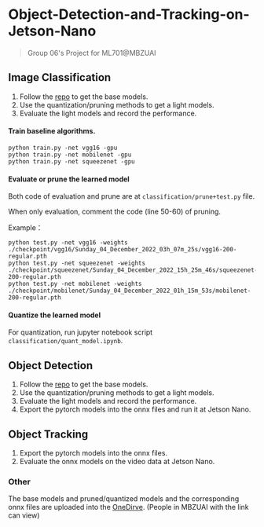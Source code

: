 # Object-Detection-and-Tracking-on-Jetson-Nano
> Group 06's Project for ML701@MBZUAI

## Image Classification

1) Follow the [repo](https://github.com/weiaicunzai/pytorch-cifar100) to get the base models.
2) Use the quantization/pruning methods to get a light models.
3) Evaluate the light models and record the performance.

#### Train baseline algorithms.
```
python train.py -net vgg16 -gpu
python train.py -net mobilenet -gpu
python train.py -net squeezenet -gpu
```

#### Evaluate or prune the learned model 
Both code of evaluation and prune are at `classification/prune+test.py` file. 

When only evaluation, comment the code (line 50-60) of pruning.

Example：
```
python test.py -net vgg16 -weights ./checkpoint/vgg16/Sunday_04_December_2022_03h_07m_25s/vgg16-200-regular.pth
python test.py -net squeezenet -weights ./checkpoint/squeezenet/Sunday_04_December_2022_15h_25m_46s/squeezenet-200-regular.pth
python test.py -net mobilenet -weights ./checkpoint/mobilenet/Sunday_04_December_2022_01h_15m_53s/mobilenet-200-regular.pth
```



#### Quantize the learned model 
For quantization, run jupyter notebook script `classification/quant_model.ipynb`.



## Object Detection

1) Follow the [repo](https://github.com/dusty-nv/pytorch-ssd) to get the base models.
2) Use the quantization/pruning methods to get a light models.
3) Evaluate the light models and record the performance.
4) Export the pytorch models into the onnx files and run it at Jetson Nano.


## Object Tracking

1) Export the pytorch models into the onnx files.
2) Evaluate the onnx models on the video data at Jetson Nano.


### Other

The base models and pruned/quantized models and the corresponding onnx files are uploaded into the [OneDirve](https://mbzuaiac-my.sharepoint.com/:f:/g/personal/zeyuan_yin_mbzuai_ac_ae/EhS7id5SfKdDnI7Ygcd_pHYBEt9hHw-c97kj_hIVhG6tSw?e=pNb4Df). (People in MBZUAI with the link can view)
